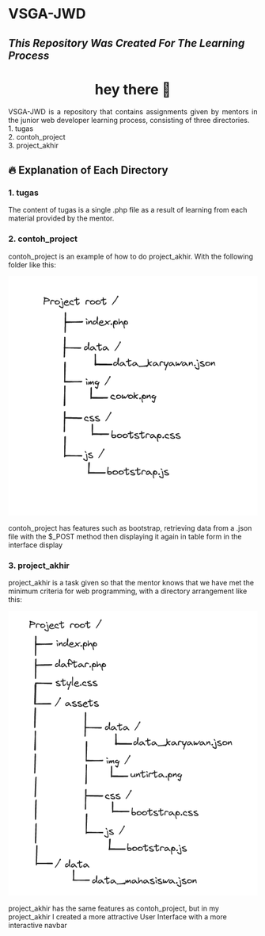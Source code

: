 # VSGA-JWD

## _This Repository Was Created For The Learning Process_

###

<h1 align="center">hey there 👋</h1>
<p align="justify">VSGA-JWD is a repository that contains assignments given by mentors in the junior web developer learning process, consisting of three directories.
<br>1. tugas
<br>2. contoh_project
<br>3. project_akhir</p>

###

<h2>🔥 Explanation of Each Directory </h2> 
<p><h3>1. tugas</h3>
The content of tugas is a single .php file as a result of learning from each material provided by the mentor.</p>
<p><h3>2. contoh_project</h3>
contoh_project is an example of how to do project_akhir. With the following folder like this:</p>
<img src="https://github.com/MuhSatriyo/VSGA-JWD/blob/main/screenshoot/Screenshot%202024-06-02%20211030.png">
<p>contoh_project has features such as bootstrap, retrieving data from a .json file with the $_POST method then displaying it again in table form in the interface display</p>
<p><h3>3. project_akhir</h3>
project_akhir is a task given so that the mentor knows that we have met the minimum criteria for web programming, with a directory arrangement like this:</p>
<img src="https://github.com/MuhSatriyo/VSGA-JWD/blob/main/screenshoot/Screenshot%202024-06-02%20213939.png">
<p>project_akhir has the same features as contoh_project, but in my project_akhir I created a more attractive User Interface with a more interactive navbar</p>
